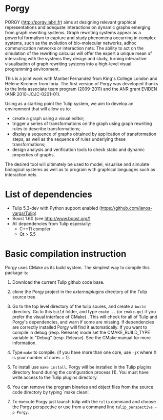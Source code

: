 # Porgy

PORGY (http://porgy.labri.fr) aims at designing relevant graphical representations and adequate interactions on dynamic graphs emerging from graph rewriting systems. Graph rewriting systems appear as a powerful formalism to capture and study phenomena occurring in complex systems, such as the evolution of bio-molecular networks, adhoc communication networks or interaction nets.
The ability to act on the simulation of the rewriting calculus will offer the expert a unique mean of interacting with the systems they design and study, turning interactive visualisation of graph rewriting systems into a high-level visual programming environment.

This is a joint work with Maribel Fernandez from King's College London and Hélène Kirchner from Inria. The first version of Porgy was developed thanks to the Inria associate team program (2009-2011) and the ANR grant EVIDEN (ANR 2010-JCJC-0201-01).

Using as a starting point the Tulip system, we aim to develop an environment that will allow us to:

 -  create a graph using a visual editor;
 - trigger a series of transformations on the graph using graph rewriting rules to describe transformations;
 -   display a sequence of graphs obtained by application of transformation steps, as well as the sequence of rules underlying these transformations;
 -   design analysis and verification tools to check static and dynamic properties of graphs.

The desired tool will ultimately be used to model, visualise and simulate biological systems as well as to program with graphical languages such as interaction nets.

List of dependencies
====================
- Tulip 5.3-dev with Python support enabled (https://github.com/janos-varga/Tulip)
- Boost 1.60 (see http://www.boost.org/)
- All dependencies from Tulip especially: 
  - C++11 compiler
  - Qt > 5.5

Basic compilation instruction
=============================
Porgy uses CMake as its build system.
The simplest way to compile this package is:
1. Download the current Tulip github code base.

2. clone the Porgy project in the *externalplugins* directory of the Tulip source tree.

3.  Go to the top level directory of the tulip soures, and create a `build` directory.
    Go to this `build` folder, and type `cmake ..` (or `cmake-gui` if you prefer the visual interface of CMake) .
    This will check for all of Tulip and Porgy's dependencies, and warn if some are missing. If dependencies are correctly installed
    Porgy will find it automatically.
    If you want to compile in debug (resp. Release) mode set the CMAKE_BUILD_TYPE variable to "Debug" (resp. Release). See the CMake manual for more information.

2. Type `make` to compile. (if you have more than one core, use `-jX`
   where X is your number of cores + 1).

3. To install use `make install`. Porgy will be installed in the Tulip
   plugins directory found during the configuration process (1). You must have
   write access to the Tulip plugins directory.

4. You can remove the program binaries and object files from the source code directory by typing `make clean'.

5. To execute Porgy just launch tulip with the `tulip` command and choose the
Porgy perspective or use from a command line `tulip_perspective -p Porgy`.
